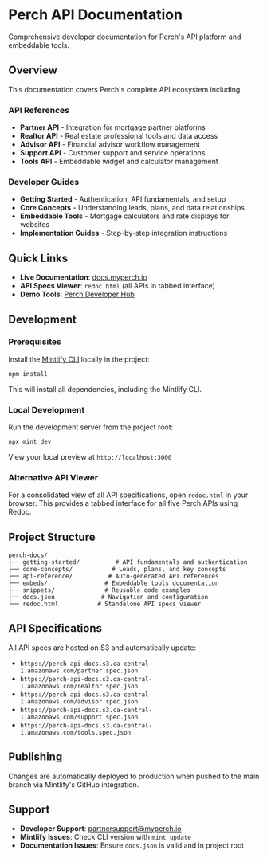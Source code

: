# Perch API Documentation

Comprehensive developer documentation for Perch's API platform and embeddable tools.

## Overview

This documentation covers Perch's complete API ecosystem including:

### API References
- **Partner API** - Integration for mortgage partner platforms
- **Realtor API** - Real estate professional tools and data access  
- **Advisor API** - Financial advisor workflow management
- **Support API** - Customer support and service operations
- **Tools API** - Embeddable widget and calculator management

### Developer Guides
- **Getting Started** - Authentication, API fundamentals, and setup
- **Core Concepts** - Understanding leads, plans, and data relationships
- **Embeddable Tools** - Mortgage calculators and rate displays for websites
- **Implementation Guides** - Step-by-step integration instructions

## Quick Links

- **Live Documentation**: [docs.myperch.io](https://docs.myperch.io)
- **API Specs Viewer**: `redoc.html` (all APIs in tabbed interface)
- **Demo Tools**: [Perch Developer Hub](https://perch-developer-hub.webflow.io/embeds/demo)

## Development

### Prerequisites
Install the [Mintlify CLI](https://www.npmjs.com/package/mint) locally in the project:

```bash
npm install
```

This will install all dependencies, including the Mintlify CLI.

### Local Development
Run the development server from the project root:

```bash
npx mint dev
```

View your local preview at `http://localhost:3000`

### Alternative API Viewer
For a consolidated view of all API specifications, open `redoc.html` in your browser. This provides a tabbed interface for all five Perch APIs using Redoc.

## Project Structure

```
perch-docs/
├── getting-started/          # API fundamentals and authentication
├── core-concepts/           # Leads, plans, and key concepts  
├── api-reference/          # Auto-generated API references
├── embeds/                # Embeddable tools documentation
├── snippets/              # Reusable code examples
├── docs.json             # Navigation and configuration
└── redoc.html           # Standalone API specs viewer
```

## API Specifications

All API specs are hosted on S3 and automatically update:

- `https://perch-api-docs.s3.ca-central-1.amazonaws.com/partner.spec.json`
- `https://perch-api-docs.s3.ca-central-1.amazonaws.com/realtor.spec.json`  
- `https://perch-api-docs.s3.ca-central-1.amazonaws.com/advisor.spec.json`
- `https://perch-api-docs.s3.ca-central-1.amazonaws.com/support.spec.json`
- `https://perch-api-docs.s3.ca-central-1.amazonaws.com/tools.spec.json`

## Publishing

Changes are automatically deployed to production when pushed to the main branch via Mintlify's GitHub integration.

## Support

- **Developer Support**: [partnersupport@myperch.io](mailto:partnersupport@myperch.io)
- **Mintlify Issues**: Check CLI version with `mint update`
- **Documentation Issues**: Ensure `docs.json` is valid and in project root

